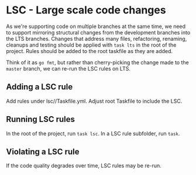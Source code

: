 # LSC - Large scale code changes

As we're supporting code on multiple branches at the same time, we need
to support mirroring structural changes from the development branches
into the LTS branches. Changes that address many files, refactoring,
renaming, cleanups and testing should be applied with `task lts` in the
root of the project. Rules should be added to the root taskfile as they
are added.

Think of it as `go fmt`, but rather than cherry-picking the change made
to the `master` branch, we can re-run the LSC rules on LTS.

## Adding a LSC rule

Add rules under lsc/<effort>/Taskfile.yml.
Adjust root Taskfile to include the LSC.

## Running LSC rules

In the root of the project, run `task lsc`.
In a LSC rule subfolder, run `task`.

## Violating a LSC rule

If the code quality degrades over time, LSC rules may be re-run.